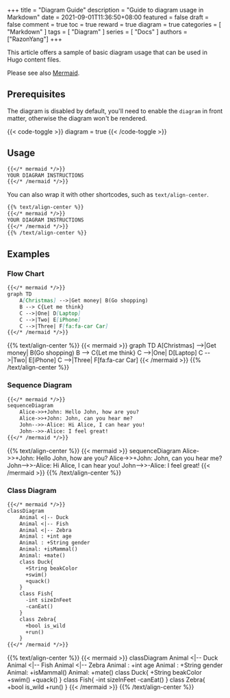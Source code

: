 +++
title = "Diagram Guide"
description = "Guide to diagram usage in Markdown"
date = 2021-09-01T11:36:50+08:00
featured = false
draft = false
comment = true
toc = true
reward = true
diagram = true
categories = [
  "Markdown"
]
tags = [
  "Diagram"
]
series = [
  "Docs"
]
authors = ["RazonYang"]
+++

This article offers a sample of basic diagram usage that can be used in Hugo content files.

Please see also [Mermaid](https://mermaid-js.github.io).

<!--more-->

## Prerequisites

The diagram is disabled by default, you'll need to enable the `diagram` in front matter, otherwise the diagram won't be rendered.

{{< code-toggle >}}
diagram = true
{{< /code-toggle >}}

## Usage

```markdown
{{</* mermaid */>}}
YOUR DIAGRAM INSTRUCTIONS
{{</* /mermaid */>}}
```

You can also wrap it with other shortcodes, such as `text/align-center`.

```markdown
{{% text/align-center %}}
{{</* mermaid */>}}
YOUR DIAGRAM INSTRUCTIONS
{{</* /mermaid */>}}
{{% /text/align-center %}}
```

## Examples

### Flow Chart

```markdown
{{</* mermaid */>}}
graph TD
    A[Christmas] -->|Get money| B(Go shopping)
    B --> C{Let me think}
    C -->|One| D[Laptop]
    C -->|Two| E[iPhone]
    C -->|Three| F[fa:fa-car Car]
{{</* /mermaid */>}}
```

{{% text/align-center %}}
{{< mermaid >}}
graph TD
    A[Christmas] -->|Get money| B(Go shopping)
    B --> C{Let me think}
    C -->|One| D[Laptop]
    C -->|Two| E[iPhone]
    C -->|Three| F[fa:fa-car Car]
{{< /mermaid >}}
{{% /text/align-center %}}

### Sequence Diagram

```markdown
{{</* mermaid */>}}
sequenceDiagram
    Alice->>+John: Hello John, how are you?
    Alice->>+John: John, can you hear me?
    John-->>-Alice: Hi Alice, I can hear you!
    John-->>-Alice: I feel great!
{{</* /mermaid */>}}
```

{{% text/align-center %}}
{{< mermaid >}}
sequenceDiagram
    Alice->>+John: Hello John, how are you?
    Alice->>+John: John, can you hear me?
    John-->>-Alice: Hi Alice, I can hear you!
    John-->>-Alice: I feel great!
{{< /mermaid >}}
{{% /text/align-center %}}

### Class Diagram

```markdown
{{</* mermaid */>}}
classDiagram
    Animal <|-- Duck
    Animal <|-- Fish
    Animal <|-- Zebra
    Animal : +int age
    Animal : +String gender
    Animal: +isMammal()
    Animal: +mate()
    class Duck{
      +String beakColor
      +swim()
      +quack()
    }
    class Fish{
      -int sizeInFeet
      -canEat()
    }
    class Zebra{
      +bool is_wild
      +run()
    }
{{</* /mermaid */>}}
```

{{% text/align-center %}}
{{< mermaid >}}
classDiagram
    Animal <|-- Duck
    Animal <|-- Fish
    Animal <|-- Zebra
    Animal : +int age
    Animal : +String gender
    Animal: +isMammal()
    Animal: +mate()
    class Duck{
      +String beakColor
      +swim()
      +quack()
    }
    class Fish{
      -int sizeInFeet
      -canEat()
    }
    class Zebra{
      +bool is_wild
      +run()
    }
{{< /mermaid >}}
{{% /text/align-center %}}
